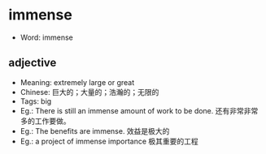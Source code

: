 # immense

- Word: immense

## adjective

- Meaning: extremely large or great
- Chinese: 巨大的；大量的；浩瀚的；无限的
- Tags: big
- Eg.: There is still an immense amount of work to be done. 还有非常非常多的工作要做。
- Eg.: The benefits are immense. 效益是极大的
- Eg.: a project of immense importance 极其重要的工程


